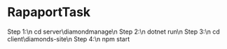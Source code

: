 # RapaportTask
Step 1:\n
  cd server\diamondmanage\n
Step 2:\n
  dotnet run\n
Step 3:\n
  cd client\diamonds-site\n
Step 4:\n
  npm start
